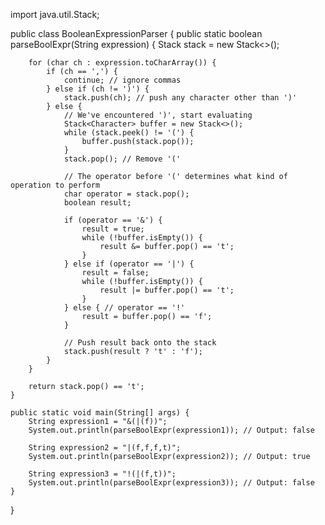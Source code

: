 import java.util.Stack;

public class BooleanExpressionParser {
    public static boolean parseBoolExpr(String expression) {
        Stack<Character> stack = new Stack<>();

        for (char ch : expression.toCharArray()) {
            if (ch == ',') {
                continue; // ignore commas
            } else if (ch != ')') {
                stack.push(ch); // push any character other than ')'
            } else {
                // We've encountered ')', start evaluating
                Stack<Character> buffer = new Stack<>();
                while (stack.peek() != '(') {
                    buffer.push(stack.pop());
                }
                stack.pop(); // Remove '('

                // The operator before '(' determines what kind of operation to perform
                char operator = stack.pop();
                boolean result;

                if (operator == '&') {
                    result = true;
                    while (!buffer.isEmpty()) {
                        result &= buffer.pop() == 't';
                    }
                } else if (operator == '|') {
                    result = false;
                    while (!buffer.isEmpty()) {
                        result |= buffer.pop() == 't';
                    }
                } else { // operator == '!'
                    result = buffer.pop() == 'f';
                }

                // Push result back onto the stack
                stack.push(result ? 't' : 'f');
            }
        }

        return stack.pop() == 't';
    }

    public static void main(String[] args) {
        String expression1 = "&(|(f))";
        System.out.println(parseBoolExpr(expression1)); // Output: false

        String expression2 = "|(f,f,f,t)";
        System.out.println(parseBoolExpr(expression2)); // Output: true

        String expression3 = "!(|(f,t))";
        System.out.println(parseBoolExpr(expression3)); // Output: false
    }
}
